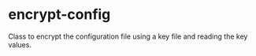 # encrypt-config
Class to encrypt the configuration file using a key file and reading the key values.
